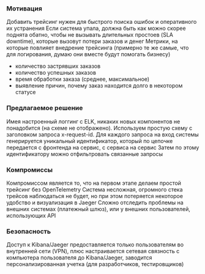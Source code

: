### Мотивация

Добавить трейсинг нужен для быстрого поиска ошибок и оперативного их устранения
Если система упала, должна быть как можно скорее поднята обатно, чтобы не вызывать длительных простоев (SLA downtime),
которые вызовут потери заказов и денег
Метрики, на которые повлияет внедрение трейсинга (примерно те же самые, что для логирования, думаю они вместе будут помогать бизнесу)
- количество застрявших заказов
- количество успешных заказов
- время обработки заказа (среднее, максимальное)
- выявление причин, почему заказ находится долго в некотором статусе

### Предлагаемое решение

Имея настроенный логгинг с ELK, никаких новых компонентов не понадобится (на схеме не отображено).
Используем простую схему с заголовком запроса x-request-id. Для каждого запроса на вход системы генерируется уникальный идентификатор,
который по цепочке передается с фронтенда на сервис, с сервиса на сервис
Затем по этому идентификатору можно отфильтровать связанные запросы

### Компромиссы
Компромиссом является то, что на первом этапе делаем простой трейсинг без OpenTelemetry
Система несложная, огромного стека трейсов наблюдаться не будет, но при этом потеряется некоторое удобство и визуализация в Jaeger
Сложно отследить проблемы на внешних системах (платежный шлюз), или у внешних пользователей, использующих API

### Безопасность

Доступ к Kibana/Jaeger предоставляется только пользователям во внутренней сети (VPN), плюс настраивается сетевая связность с компьютера 
пользователя до Kibana/Jaeger, заводится персонализированная учетка (для разработчиков, тестировщиков)
